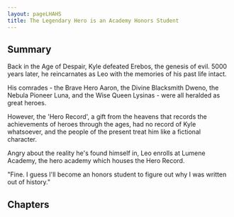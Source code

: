 ```yaml
---
layout: pageLHAHS
title: The Legendary Hero is an Academy Honors Student
---
```


## Summary

Back in the Age of Despair, Kyle defeated Erebos, the genesis of evil. 5000 years later, he reincarnates as Leo with the memories of his past life intact.

His comrades - the Brave Hero Aaron, the Divine Blacksmith Dweno, the Nebula Pioneer Luna, and the Wise Queen Lysinas - were all heralded as great heroes.

However, the 'Hero Record', a gift from the heavens that records the achievements of heroes through the ages, had no record of Kyle whatsoever, and the people of the present treat him like a fictional character.

Angry about the reality he's found himself in, Leo enrolls at Lumene Academy, the hero academy which houses the Hero Record.

"Fine. I guess I'll become an honors student to figure out why I was written out of history."

## Chapters

